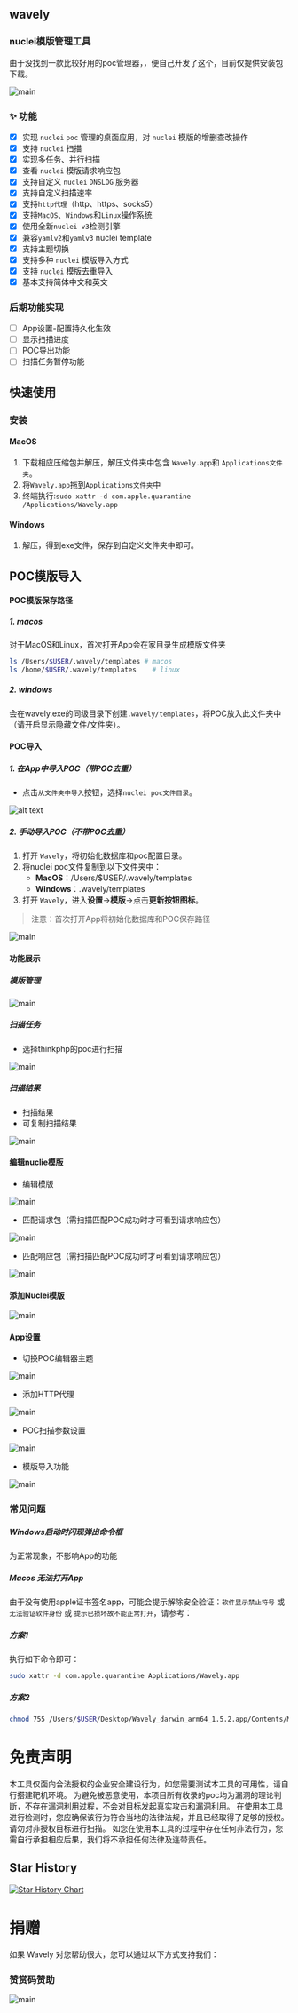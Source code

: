 ## wavely
### nuclei模版管理工具
由于没找到一款比较好用的poc管理器，，便自己开发了这个，目前仅提供安装包下载。


![main](imgs/1.png)
### ✨ 功能
- [x] 实现 `nuclei` `poc` 管理的桌面应用，对 `nuclei` 模版的增删查改操作
- [x] 支持 `nuclei` 扫描
- [x] 实现多任务、并行扫描
- [x] 查看 `nuclei` 模版请求响应包
- [x] 支持自定义 `nuclei` `DNSLOG` 服务器
- [x] 支持自定义扫描速率
- [x] 支持`http代理`（http、https、socks5）
- [x] 支持`MacOS`、`Windows`和`Linux`操作系统
- [x] 使用全新`nuclei v3`检测引擎
- [x] 兼容`yamlv2`和`yamlv3` nuclei template
- [x] 支持主题切换
- [x] 支持多种 `nuclei` 模版导入方式
- [x] 支持 `nuclei` 模版去重导入
- [x] 基本支持简体中文和英文

### 后期功能实现

- [ ] App设置-配置持久化生效
- [ ] 显示扫描进度
- [ ] POC导出功能
- [ ] 扫描任务暂停功能

## 快速使用
### 安装
#### MacOS
1. 下载相应压缩包并解压，解压文件夹中包含 `Wavely.app`和 `Applications文件夹`。
2. 将`Wavely.app`拖到`Applications文件夹`中
3. 终端执行:`sudo xattr -d com.apple.quarantine /Applications/Wavely.app`

#### Windows
1. 解压，得到exe文件，保存到自定义文件夹中即可。

## POC模版导入

#### POC模版保存路径
##### 1. macos
对于MacOS和Linux，首次打开App会在家目录生成模版文件夹
``` bash
ls /Users/$USER/.wavely/templates # macos
ls /home/$USER/.wavely/templates    # linux
```
##### 2. windows
会在wavely.exe的同级目录下创建`.wavely/templates`，将POC放入此文件夹中（请开启显示隐藏文件/文件夹）。


#### POC导入
##### 1. 在App中导入POC（带POC去重）
- 点击`从文件夹中导入`按钮，选择`nuclei poc文件目录`。

![alt text](imgs/14.png)

##### 2. 手动导入POC（不带POC去重）
1. 打开 `Wavely`，将初始化数据库和poc配置目录。
2. 将nuclei poc文件复制到以下文件夹中：
    - **MacOS**：/Users/$USER/.wavely/templates
    - **Windows**：.wavely/templates
3. 打开 `Wavely`，进入**设置**->**模版**->点击**更新按钮图标**。

> 注意：首次打开App将初始化数据库和POC保存路径

![main](imgs/13.png)


#### 功能展示
##### 模版管理

![main](imgs/1.png)
##### 扫描任务
- 选择thinkphp的poc进行扫描

![main](imgs/2.png)
##### 扫描结果
- 扫描结果
- 可复制扫描结果

![main](imgs/3.png)


####  编辑nuclie模版
- 编辑模版

![main](imgs/8.png)

- 匹配请求包（需扫描匹配POC成功时才可看到请求响应包）

![main](imgs/9.png)

- 匹配响应包（需扫描匹配POC成功时才可看到请求响应包）

![main](imgs/10.png)

#### 添加Nuclei模版
![main](imgs/11.png)

#### App设置
- 切换POC编辑器主题

![main](imgs/4.png)

- 添加HTTP代理

![main](imgs/5.png)

- POC扫描参数设置

![main](imgs/6.png)

- 模版导入功能

![main](imgs/7.png)

### 常见问题
##### Windows启动时闪现弹出命令框
为正常现象，不影响App的功能
#####  Macos 无法打开App
由于没有使用apple证书签名app，可能会提示解除安全验证：`软件显示禁止符号` 或 `无法验证软件身份` 或 `提示已损坏故不能正常打开`，请参考：

##### 方案1
执行如下命令即可：
``` bash
sudo xattr -d com.apple.quarantine Applications/Wavely.app
```
##### 方案2
``` bash
chmod 755 /Users/$USER/Desktop/Wavely_darwin_arm64_1.5.2.app/Contents/MacOS/Wavely
```

# 免责声明
本工具仅面向合法授权的企业安全建设行为，如您需要测试本工具的可用性，请自行搭建靶机环境。 为避免被恶意使用，本项目所有收录的poc均为漏洞的理论判断，不存在漏洞利用过程，不会对目标发起真实攻击和漏洞利用。 在使用本工具进行检测时，您应确保该行为符合当地的法律法规，并且已经取得了足够的授权。请勿对非授权目标进行扫描。 如您在使用本工具的过程中存在任何非法行为，您需自行承担相应后果，我们将不承担任何法律及连带责任。

## Star History

[![Star History Chart](https://api.star-history.com/svg?repos=perlh/wavely&type=Date)](https://star-history.com/#perlh/wavely&Date)

# 捐赠
如果 Wavely 对您帮助很大，您可以通过以下方式支持我们：

### 赞赏码赞助
![main](imgs/sponsor.jpg)